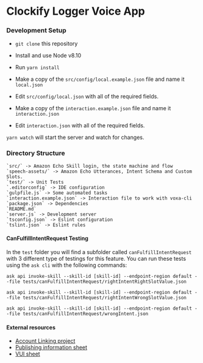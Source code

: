 # Clockify Logger Voice App

### Development Setup

* `git clone` this repository
* Install and use Node v8.10
* Run `yarn install`

* Make a copy of the `src/config/local.example.json` file and name it `local.json`
* Edit `src/config/local.json` with all of the required fields.

* Make a copy of the `interaction.example.json` file and name it `interaction.json`
* Edit `interaction.json` with all of the required fields.

`yarn watch` will start the server and watch for changes.

### Directory Structure

    `src/` -> Amazon Echo Skill login, the state machine and flow
    `speech-assets/` -> Amazon Echo Utterances, Intent Schema and Custom Slots.
    `test/` -> Unit Tests
    `.editorconfig` -> IDE configuration
    `gulpfile.js` -> Some automated tasks
    `interaction.example.json` -> Interaction file to work with voxa-cli
    `package.json` -> Dependencies
    `README.md`
    `server.js` -> Development server
    `tsconfig.json` -> Eslint configuration
    `tslint.json` -> Eslint rules

#### CanFulfillIntentRequest Testing

In the `test` folder you will find a subfolder called `canFulfillIntentRequest` with 3 different type of testings for this feature. You can run these tests using the `ask cli` with the following commands:

```
ask api invoke-skill --skill-id [skill-id] --endpoint-region default --file tests/canFulfillIntentRequest/rightIntentRightSlotValue.json

ask api invoke-skill --skill-id [skill-id] --endpoint-region default --file tests/canFulfillIntentRequest/rightIntentWrongSlotValue.json

ask api invoke-skill --skill-id [skill-id] --endpoint-region default --file tests/canFulfillIntentRequest/wrongIntent.json
```

#### External resources

- [Account Linking project](https://glitch.com/~lunar-guardian)
- [Publishing information sheet](https://docs.google.com/spreadsheets/d/1arE9FswRHCvfnMvK6qcyUF_VytEYIrN-w0w7n0OXra8/edit#gid=1739144044)
- [VUI sheet](https://docs.google.com/spreadsheets/d/1_y2ayLe9sj6_MGNDCIhG765WCiEdNMQjiv4SIMqr-CM/edit#gid=1731787678)
